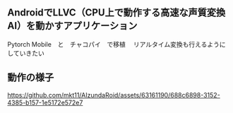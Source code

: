 <h2>AndroidでLLVC（CPU上で動作する高速な声質変換AI）を動かすアプリケーション</h2>
Pytorch Mobile　と　チャコパイ　で移植　
リアルタイム変換も行えるようにしていきたい

<h2>動作の様子</h2>

https://github.com/mkt11/AIzundaRoid/assets/63161190/688c6898-3152-4385-b157-1e5172e572e7





